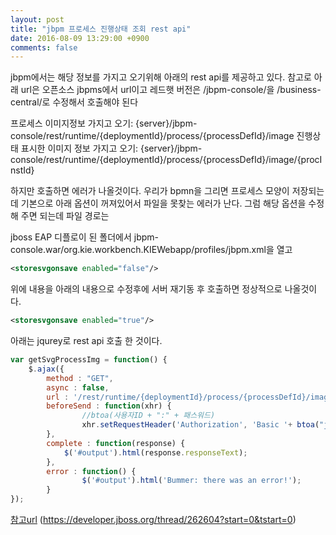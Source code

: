 ```yaml
---
layout: post
title: "jbpm 프로세스 진행상태 조회 rest api"
date: 2016-08-09 13:29:00 +0900
comments: false
---
```


jbpm에서는 해당 정보를 가지고 오기위해 아래의 rest api를 제공하고 있다.
참고로 아래 url은 오픈소스 jbpms에서 url이고 레드햇 버전은 /jbpm-console/을 /business-central/로 수정해서 호출해야 된다

프로세스 이미지정보 가지고 오기:
        {server}/jbpm-console/rest/runtime/{deploymentId}/process/{processDefId}/image
진행상태 표시한 이미지 정보 가지고 오기:
        {server}/jbpm-console/rest/runtime/{deploymentId}/process/{processDefId}/image/{procInstId}
        
        
하지만 호출하면 에러가 나올것이다. 우리가 bpmn을 그리면 프로세스 모양이 저장되는데 
기본으로 아래 옵션이 꺼져있어서 파일을 못찾는 에러가 난다. 그럼 해당 옵션을 수정해 주면 되는데 파일 경로는 

jboss EAP 디플로이 된 폴더에서 jbpm-console.war/org.kie.workbench.KIEWebapp/profiles/jbpm.xml을 열고

```xml
<storesvgonsave enabled="false"/> 
```

위에 내용을 아래의 내용으로 수정후에 서버 재기동 후 호출하면 정상적으로 나올것이다.

```xml
<storesvgonsave enabled="true"/>
```
아래는 jqurey로 rest api 호출 한 것이다.

```javascript
var getSvgProcessImg = function() {
	$.ajax({
		method : "GET",
		async : false,
		url : '/rest/runtime/{deploymentId}/process/{processDefId}/image/{procInstId}',
		beforeSend : function(xhr) {					
		        //btoa(사용자ID + ":" + 패스워드)
		        xhr.setRequestHeader('Authorization', 'Basic '+ btoa("jboss" + ":" + "1234"));
		},
		complete : function(response) {
			$('#output').html(response.responseText);
		},
		error : function() {
		        $('#output').html('Bummer: there was an error!');
		}
});
```
[참고url](https://developer.jboss.org/thread/263215?start=0&tstart=0)
	 (https://developer.jboss.org/thread/262604?start=0&tstart=0)
